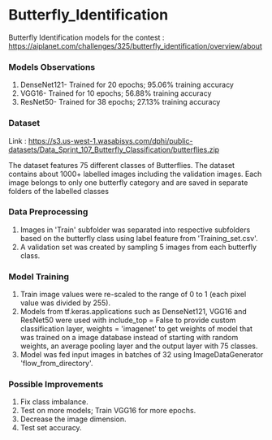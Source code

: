 # Butterfly_Identification
Butterfly Identification models for the contest : https://aiplanet.com/challenges/325/butterfly_identification/overview/about

### Models Observations
1. DenseNet121- Trained for 20 epochs; 95.06% training accuracy 
1. VGG16- Trained for 10 epochs; 56.88% training accuracy 
1. ResNet50- Trained for 38 epochs; 27.13% training accuracy 

### Dataset
Link : https://s3.us-west-1.wasabisys.com/dphi/public-datasets/Data_Sprint_107_Butterfly_Classification/butterflies.zip

The dataset features 75 different classes of Butterflies. The dataset contains about 1000+ labelled images including the validation images. Each image belongs to only one butterfly category and are saved in separate folders of the labelled classes

### Data Preprocessing
1. Images in 'Train' subfolder was separated into respective subfolders based on the butterfly class using label feature from 'Training_set.csv'.
2. A validation set was created by sampling 5 images from each butterfly class.

### Model Training
1. Train image values were re-scaled to the range of 0 to 1 (each pixel value was divided by 255).
2. Models from tf.keras.applications such as DenseNet121, VGG16 and ResNet50 were used with include_top = False to provide custom classification layer, weights = 'imagenet' to get weights of model that was trained on a image database instead of starting with random weights, an average pooling layer and the output layer with 75 classes.
3. Model was fed input images in batches of 32 using ImageDataGenerator 'flow_from_directory'.
 
### Possible Improvements
1. Fix class imbalance.
2. Test on more models; Train VGG16 for more epochs.
3. Decrease the image dimension.
4. Test set accuracy.
